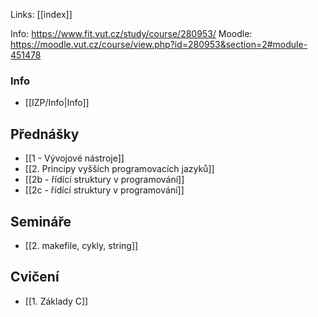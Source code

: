 Links: [[index]]

Info: https://www.fit.vut.cz/study/course/280953/
Moodle: https://moodle.vut.cz/course/view.php?id=280953&section=2#module-451478
### Info
- [[IZP/Info|Info]]

## Přednášky
- [[1 - Vývojové nástroje]]
- [[2. Principy vyšších programovacích jazyků]]
- [[2b - řídící struktury v programování]]
- [[2c - řídící struktury v programování]]
## Semináře
- [[2. makefile, cykly, string]]

## Cvičení
- [[1. Základy C]]
